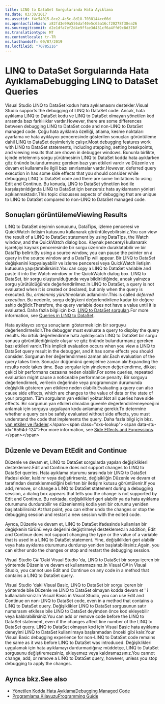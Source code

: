 ```yaml
---
title: LINQ to DataSet Sorgularında Hata Ayıklama
ms.date: 03/30/2017
ms.assetid: f4c54015-8ce2-4c5c-8d18-7038144cc66d
ms.openlocfilehash: a82fd3e99a556daf40e5c65a16cf20278f38ea26
ms.sourcegitcommit: d2e1dfa7ef2d4e9ffae3d431cf6a4ffd9c8d378f
ms.translationtype: MT
ms.contentlocale: tr-TR
ms.lasthandoff: 09/07/2019
ms.locfileid: "70785216"
---
```

# <a name="debugging-linq-to-dataset-queries"></a><span data-ttu-id="6594d-102">LINQ to DataSet Sorgularında Hata Ayıklama</span><span class="sxs-lookup"><span data-stu-id="6594d-102">Debugging LINQ to DataSet Queries</span></span>

<span data-ttu-id="6594d-103">Visual Studio LINQ to DataSet kodun hata ayıklamasını destekler.</span><span class="sxs-lookup"><span data-stu-id="6594d-103">Visual Studio supports the debugging of LINQ to DataSet code.</span></span> <span data-ttu-id="6594d-104">Ancak, hata ayıklama LINQ to DataSet kodu ve LINQ to DataSet olmayan yönetilen kod arasında bazı farklılıklar vardır.</span><span class="sxs-lookup"><span data-stu-id="6594d-104">However, there are some differences between debugging LINQ to DataSet code and non-LINQ to DataSet managed code.</span></span> <span data-ttu-id="6594d-105">Çoğu hata ayıklama özelliği, atlama, kesme noktaları ayarlama ve hata ayıklayıcı penceresinde gösterilen sonuçları görüntüleme dahil LINQ to DataSet deyimleriyle çalışır.</span><span class="sxs-lookup"><span data-stu-id="6594d-105">Most debugging features work with LINQ to DataSet statements, including stepping, setting breakpoints, and viewing results that are shown in debugger windows.</span></span> <span data-ttu-id="6594d-106">Bununla birlikte, içinde ertelenmiş sorgu yürütmesinin LINQ to DataSet kodda hata ayıklarken göz önünde bulundurmanız gereken bazı yan etkileri vardır ve Düzenle ve devam et kullanımı ile ilgili bazı sınırlamalar vardır.</span><span class="sxs-lookup"><span data-stu-id="6594d-106">However, deferred query execution in has some side effects that you should consider while debugging LINQ to DataSet code and there are some limitations to using Edit and Continue.</span></span> <span data-ttu-id="6594d-107">Bu konuda, LINQ to DataSet yönetilen kod ile karşılaştırıldığında LINQ to DataSet için benzersiz hata ayıklamanın yönleri açıklanmaktadır.</span><span class="sxs-lookup"><span data-stu-id="6594d-107">This topic discusses aspects of debugging that are unique to LINQ to DataSet compared to non-LINQ to DataSet managed code.</span></span>  
  
## <a name="viewing-results"></a><span data-ttu-id="6594d-108">Sonuçları görüntüleme</span><span class="sxs-lookup"><span data-stu-id="6594d-108">Viewing Results</span></span>  
 <span data-ttu-id="6594d-109">LINQ to DataSet deyimin sonucunu, DataTips, izleme penceresi ve QuickWatch iletişim kutusunu kullanarak görüntüleyebilirsiniz.</span><span class="sxs-lookup"><span data-stu-id="6594d-109">You can view the result of a LINQ to DataSet statement by using DataTips, the Watch window, and the QuickWatch dialog box.</span></span> <span data-ttu-id="6594d-110">Kaynak pencereyi kullanarak işaretçiyi kaynak penceresinde bir sorgu üzerinde duraklatabilir ve bir DataTip belirir.</span><span class="sxs-lookup"><span data-stu-id="6594d-110">By using a source window, you can pause the pointer on a query in the source window and a DataTip will appear.</span></span> <span data-ttu-id="6594d-111">Bir LINQ to DataSet değişkenini kopyalayabilir ve izleme penceresi veya QuickWatch iletişim kutusuna yapıştırabilirsiniz.</span><span class="sxs-lookup"><span data-stu-id="6594d-111">You can copy a LINQ to DataSet variable and paste it into the Watch window or the QuickWatch dialog box.</span></span> <span data-ttu-id="6594d-112">LINQ to DataSet, bir sorgu oluşturulduğunda veya bildirildiğinde, ancak yalnızca sorgu yürütüldüğünde değerlendirilmez.</span><span class="sxs-lookup"><span data-stu-id="6594d-112">In LINQ to DataSet, a query is not evaluated when it is created or declared, but only when the query is executed.</span></span> <span data-ttu-id="6594d-113">Bu, *ertelenmiş yürütme*olarak adlandırılır.</span><span class="sxs-lookup"><span data-stu-id="6594d-113">This is called *deferred execution*.</span></span> <span data-ttu-id="6594d-114">Bu nedenle, sorgu değişkeni değerlendirilene kadar bir değere sahip değildir.</span><span class="sxs-lookup"><span data-stu-id="6594d-114">Therefore, the query variable does not have a value until it is evaluated.</span></span> <span data-ttu-id="6594d-115">Daha fazla bilgi için bkz. [LINQ to DataSet sorguları](queries-in-linq-to-dataset.md).</span><span class="sxs-lookup"><span data-stu-id="6594d-115">For more information, see [Queries in LINQ to DataSet](queries-in-linq-to-dataset.md).</span></span>  
  
 <span data-ttu-id="6594d-116">Hata ayıklayıcı sorgu sonuçlarını göstermek için bir sorguyu değerlendirmelidir.</span><span class="sxs-lookup"><span data-stu-id="6594d-116">The debugger must evaluate a query to display the query results.</span></span> <span data-ttu-id="6594d-117">Bu örtük değerlendirme hata ayıklayıcıda LINQ to DataSet bir sorgu sonucu görüntülediğinizde oluşur ve göz önünde bulundurmanız gereken bazı etkileri vardır.</span><span class="sxs-lookup"><span data-stu-id="6594d-117">This implicit evaluation occurs when you view a LINQ to DataSet query result in the debugger, and it has some effects you should consider.</span></span> <span data-ttu-id="6594d-118">Sorgunun her değerlendirmesi zaman alır.</span><span class="sxs-lookup"><span data-stu-id="6594d-118">Each evaluation of the query takes time.</span></span> <span data-ttu-id="6594d-119">Sonuçlar düğümünü genişletme zaman alır.</span><span class="sxs-lookup"><span data-stu-id="6594d-119">Expanding the results node takes time.</span></span> <span data-ttu-id="6594d-120">Bazı sorgular için yinelenen değerlendirme, dikkat çekici bir performans cezasına neden olabilir.</span><span class="sxs-lookup"><span data-stu-id="6594d-120">For some queries, repeated evaluation might cause a noticeable performance penalty.</span></span> <span data-ttu-id="6594d-121">Bir sorguyu değerlendirmek, verilerin değerinde veya programınızın durumunda değişiklik gösteren yan etkilere neden olabilir.</span><span class="sxs-lookup"><span data-stu-id="6594d-121">Evaluating a query can also cause side effects, which are changes to the value of data or the state of your program.</span></span> <span data-ttu-id="6594d-122">Tüm sorguların yan etkileri yoktur.</span><span class="sxs-lookup"><span data-stu-id="6594d-122">Not all queries have side effects.</span></span> <span data-ttu-id="6594d-123">Bir sorgunun yan etkileri olmadan güvenle değerlendirilemeyeceğini anlamak için sorguyu uygulayan kodu anlamanız gerekir.</span><span class="sxs-lookup"><span data-stu-id="6594d-123">To determine whether a query can be safely evaluated without side effects, you must understand the code that implements the query.</span></span> <span data-ttu-id="6594d-124">Daha fazla bilgi için bkz. [yan etkiler ve ifadeler](https://docs.microsoft.com/previous-versions/visualstudio/visual-studio-2013/a7a250bs(v=vs.120)).</span><span class="sxs-lookup"><span data-stu-id="6594d-124">For more information, see [Side Effects and Expressions](https://docs.microsoft.com/previous-versions/visualstudio/visual-studio-2013/a7a250bs(v=vs.120)).</span></span>  
  
## <a name="edit-and-continue"></a><span data-ttu-id="6594d-125">Düzenle ve Devam Et</span><span class="sxs-lookup"><span data-stu-id="6594d-125">Edit and Continue</span></span>  
 <span data-ttu-id="6594d-126">Düzenle ve devam et, LINQ to DataSet sorgularda yapılan değişiklikleri desteklemez.</span><span class="sxs-lookup"><span data-stu-id="6594d-126">Edit and Continue does not support changes to LINQ to DataSet queries.</span></span> <span data-ttu-id="6594d-127">Hata ayıklama oturumu sırasında bir LINQ to DataSet ifadesi ekler, kaldırır veya değiştirirseniz, değişikliğin Düzenle ve devam et tarafından desteklenmediğini belirten bir iletişim kutusu görüntülenir.</span><span class="sxs-lookup"><span data-stu-id="6594d-127">If you add, remove, or change a LINQ to DataSet statement during a debugging session, a dialog box appears that tells you the change is not supported by Edit and Continue.</span></span> <span data-ttu-id="6594d-128">Bu noktada, değişiklikleri geri alabilir ya da hata ayıklama oturumunu durdurabilir ve düzenlenmiş kodla yeni bir oturumu yeniden başlatabilirsiniz.</span><span class="sxs-lookup"><span data-stu-id="6594d-128">At that point, you can either undo the changes or stop the debugging session and restart a new session with the edited code.</span></span>  
  
 <span data-ttu-id="6594d-129">Ayrıca, Düzenle ve devam et, LINQ to DataSet ifadesinde kullanılan bir değişkenin türünü veya değerini değiştirmeyi desteklemez.</span><span class="sxs-lookup"><span data-stu-id="6594d-129">In addition, Edit and Continue does not support changing the type or the value of a variable that is used in a LINQ to DataSet statement.</span></span> <span data-ttu-id="6594d-130">Yine, değişiklikleri geri alabilir veya hata ayıklama oturumunu durdurup yeniden başlatabilirsiniz.</span><span class="sxs-lookup"><span data-stu-id="6594d-130">Again, you can either undo the changes or stop and restart the debugging session.</span></span>  
  
 <span data-ttu-id="6594d-131">Visual Studio C# 'Daki Visual Studio 'da, LINQ to DataSet bir sorgu içeren bir yöntemde Düzenle ve devam et kullanamazsınız.</span><span class="sxs-lookup"><span data-stu-id="6594d-131">In Visual C# in Visual Studio, you cannot use Edit and Continue on any code in a method that contains a LINQ to DataSet query.</span></span>  
  
 <span data-ttu-id="6594d-132">Visual Studio 'daki Visual Basic, LINQ to DataSet bir sorgu içeren bir yöntemde bile Düzenle ve LINQ to DataSet olmayan kodda devam et ' i kullanabilirsiniz.</span><span class="sxs-lookup"><span data-stu-id="6594d-132">In Visual Basic in Visual Studio, you can use Edit and Continue on non-LINQ to DataSet code, even in a method that contains a LINQ to DataSet query.</span></span> <span data-ttu-id="6594d-133">Değişiklikler LINQ to DataSet sorgusunun satır numarasını etkilese bile LINQ to DataSet deyimden önce kod ekleyebilir veya kaldırabilirsiniz.</span><span class="sxs-lookup"><span data-stu-id="6594d-133">You can add or remove code before the LINQ to DataSet statement, even if the changes affect line number of the LINQ to DataSet query.</span></span> <span data-ttu-id="6594d-134">LINQ to DataSet olmayan kod için Visual Basic hata ayıklama deneyimi LINQ to DataSet kullanılmaya başlanmadan önceki gibi kalır.</span><span class="sxs-lookup"><span data-stu-id="6594d-134">Your Visual Basic debugging experience for non-LINQ to DataSet code remains the same as it was before LINQ to DataSet was introduced.</span></span> <span data-ttu-id="6594d-135">Değişiklikleri uygulamak için hata ayıklamayı durdurmadığınız müddetçe, LINQ to DataSet sorgusunu değiştiremezsiniz, ekleyemez veya kaldıramazsınız.</span><span class="sxs-lookup"><span data-stu-id="6594d-135">You cannot change, add, or remove a LINQ to DataSet query, however, unless you stop debugging to apply the changes.</span></span>  
  
## <a name="see-also"></a><span data-ttu-id="6594d-136">Ayrıca bkz.</span><span class="sxs-lookup"><span data-stu-id="6594d-136">See also</span></span>

- [<span data-ttu-id="6594d-137">Yönetilen Kodda Hata Ayıklama</span><span class="sxs-lookup"><span data-stu-id="6594d-137">Debugging Managed Code</span></span>](/visualstudio/debugger/debugging-managed-code)
- [<span data-ttu-id="6594d-138">Programlama Kılavuzu</span><span class="sxs-lookup"><span data-stu-id="6594d-138">Programming Guide</span></span>](programming-guide-linq-to-dataset.md)
